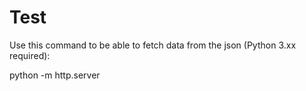# Test
Use this command to be able to fetch data from the json (Python 3.xx required):

python -m http.server
